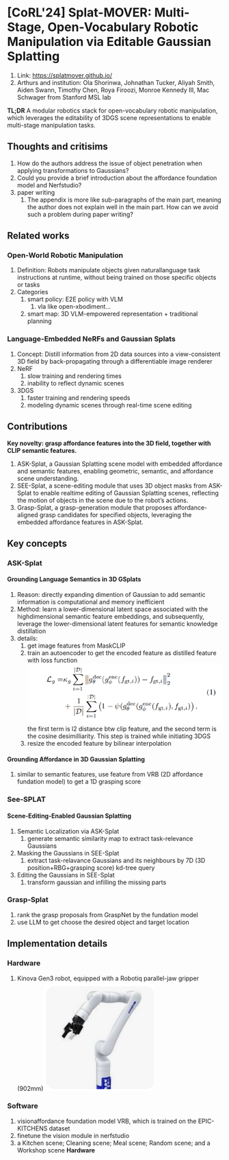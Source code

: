 # [CoRL'24] Splat-MOVER: Multi-Stage, Open-Vocabulary Robotic Manipulation via Editable Gaussian Splatting
1. Link: https://splatmover.github.io/
2. Arthurs and institution: Ola Shorinwa, Johnathan Tucker, Aliyah Smith, Aiden Swann, Timothy Chen, Roya Firoozi, Monroe Kennedy III, Mac Schwager from Stanford MSL lab

**TL;DR**
A modular robotics stack for open-vocabulary robotic manipulation, which leverages the editability of 3DGS scene representations to enable multi-stage manipulation tasks.

## Thoughts and critisims
1. How do the authors address the issue of object penetration when applying transformations to Gaussians?
2. Could you provide a brief introduction about the affordance foundation model and Nerfstudio?
3. paper writing
   1. The appendix is more like sub-paragraphs of the main part, meaning the author does not explain well in the main part. How can we avoid such a problem during paper writing?
## Related works
### Open-World Robotic Manipulation
1. Definition: Robots manipulate objects given naturallanguage task instructions at runtime, without being trained on those specific objects or tasks
2. Categories
   1. smart policy: E2E policy with VLM
      1. vla like open-xbodiment...
   2. smart map: 3D VLM-empowered representation + traditional planning
### Language-Embedded NeRFs and Gaussian Splats
1. Concept: Distill information from 2D data sources into
a view-consistent 3D field by back-propagating through a
differentiable image renderer
1. NeRF
   1. slow training and rendering times
   2. inability to reflect dynamic scenes
2. 3DGS
   1. faster training and rendering speeds
   2. modeling dynamic scenes through real-time scene editing
## Contributions
**Key novelty: grasp affordance features into the 3D field, together with CLIP semantic features.**
1. ASK-Splat, a Gaussian Splatting scene model with embedded affordance and semantic features, enabling geometric, semantic, and affordance scene understanding.
2. SEE-Splat, a scene-editing module that uses 3D object masks from ASK-Splat to enable realtime editing of Gaussian Splatting scenes, reflecting the motion of objects in the scene due to the robot’s actions.
3. Grasp-Splat, a grasp-generation module that proposes affordance-aligned grasp candidates for specified objects, leveraging the embedded affordance features in ASK-Splat.
## Key concepts
### ASK-Splat
#### Grounding Language Semantics in 3D GSplats
1. Reason: directly expanding dimention of Gaussian to add semantic information is computational and memory inefficient
2. Method: learn a lower-dimensional latent space associated with the highdimensional semantic feature embeddings, and subsequently,
leverage the lower-dimensional latent features for semantic
knowledge distillation
1. details: 
   1. get image features from MaskCLIP
   2. train an autoencoder to get the encoded feature as distilled feature with loss function ![alt text](image.png) the first term is l2 distance btw clip feature, and the second term is the cosine desimilliarity. This step is trained while initiating 3DGS
   3. resize the encoded feature by bilinear interpolation
####  Grounding Affordance in 3D Gaussian Splatting
1. similar to semantic features, use feature from VRB (2D affordance fundation model) to get a 1D grasping score

### See-SPLAT
#### Scene-Editing-Enabled Gaussian Splatting
1. Semantic Localization via ASK-Splat
   1. generate semantic similarity map to extract task-relevance Gaussians
2. Masking the Gaussians in SEE-Splat
   1. extract task-relavance Gaussians and its neighbours by 7D (3D position+RBG+grasping score) kd-tree query
3. Editing the Gaussians in SEE-Splat
   1. transform gaussian and infilling the missing parts

### Grasp-Splat
1. rank the grasp proposals from GraspNet by the fundation model
2. use LLM to get choose the desired object and target location

## Implementation details
### Hardware
1. Kinova Gen3 robot, equipped with a Robotiq parallel-jaw gripper (902mm)![alt text](image-1.png)
### Software
1. visionaffordance foundation model VRB, which is trained
on the EPIC-KITCHENS dataset
2. finetune the vision module in nerfstudio
3. a Kitchen scene; Cleaning scene; Meal scene; Random scene; and a Workshop scene
**Hardware**